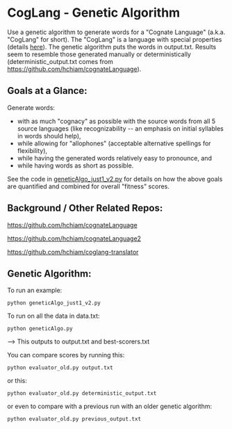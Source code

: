 # CogLang - Genetic Algorithm

Use a genetic algorithm to generate words for a "Cognate Language" (a.k.a. "CogLang" for short). The "CogLang" is a language with special properties (details [here](https://github.com/hchiam/cognateLanguage)). The genetic algorithm puts the words in output.txt. Results seem to resemble those generated manually or deterministically (deterministic_output.txt comes from https://github.com/hchiam/cognateLanguage).

## Goals at a Glance:

Generate words:
* with as much "cognacy" as possible with the source words from all 5 source languages (like recognizability -- an emphasis on initial syllables in words should help),
* while allowing for "allophones" (acceptable alternative spellings for flexibility),
* while having the generated words relatively easy to pronounce,
and
* while having words as short as possible.

See the code in [geneticAlgo_just1_v2.py](https://github.com/hchiam/cogLang-geneticAlgo/blob/master/geneticAlgo_just1_v2.py) for details on how the above goals are quantified and combined for overall "fitness" scores.

## Background / Other Related Repos:

https://github.com/hchiam/cognateLanguage

https://github.com/hchiam/cognateLanguage2

https://github.com/hchiam/coglang-translator

## Genetic Algorithm:

To run an example:

```
python geneticAlgo_just1_v2.py
```

To run on all the data in data.txt:

```
python geneticAlgo.py
```

--> This outputs to output.txt and best-scorers.txt

You can compare scores by running this:

```
python evaluator_old.py output.txt
```

or this:

```
python evaluator_old.py deterministic_output.txt
```

or even to compare with a previous run with an older genetic algorithm:

```
python evaluator_old.py previous_output.txt
```
